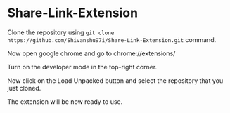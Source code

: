 # Share-Link-Extension
Clone the repository using `git clone https://github.com/Shivanshu97i/Share-Link-Extension.git` command.

Now open google chrome and go to chrome://extensions/

Turn on the developer mode in the top-right corner.

Now click on the Load Unpacked button and select the repository that you just cloned.

The extension will be now ready to use.
